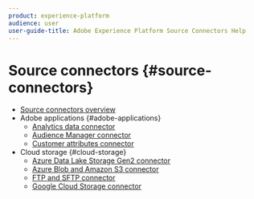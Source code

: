 ```yaml
---
product: experience-platform
audience: user
user-guide-title: Adobe Experience Platform Source Connectors Help
---
```


# Source connectors {#source-connectors}

- [Source connectors overview](home.md)
- Adobe applications {#adobe-applications}
  - [Analytics data connector](adobe-applications/analytics.md)
  - [Audience Manager connector](adobe-applications/audience-manager.md)
  - [Customer attributes connector](adobe-applications/customer-attributes.md)
- Cloud storage {#cloud-storage}
  - [Azure Data Lake Storage Gen2 connector](cloud-storage/adls-gen2.md)
  - [Azure Blob and Amazon S3 connector](cloud-storage/blob-s3.md)
  - [FTP and SFTP connector](cloud-storage/ftp-sftp.md)
  - [Google Cloud Storage connector](cloud-storage/google-cloud-storage.md)
  